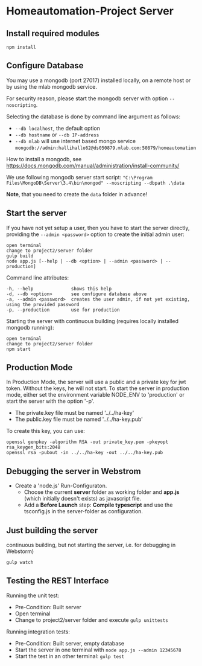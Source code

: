 # Homeautomation-Project Server

## Install required modules
`npm install`

## Configure Database
You may use a mongodb (port 27017) installed locally, on a remote host or by using the mlab mongodb service.

For security reason, please start the mongodb server with option `--noscripting`.

Selecting the database is done by command line argument as follows:
* `--db localhost`, the default option
* `--db hostname` or `--db IP-address`
* `--db mlab` will use internet based mongo service `mongodb://admin:hallihallo62@ds050879.mlab.com:50879/homeautomation`

How to install a mongodb, see https://docs.mongodb.com/manual/administration/install-community/

We use following mongodb server start script: `"C:\Program Files\MongoDB\Server\3.4\bin\mongod" --noscripting --dbpath .\data`

**Note**, that you need to create the `data` folder in advance!
                                              

## Start the server

If you have not yet setup a user, then you have to start the server directly, providing the `--admin <password>` option to create the initial admin user:
```
open terminal
change to project2/server folder
gulp build
node app.js [--help | --db <option> | --admin <password> | --production]
```
Command line attributes:
```
-h, --help              shows this help
-d, --db <option>       see configure database above
-a, --admin <password>  creates the user admin, if not yet existing, using the provided password
-p, --production        use for production
```
Starting the server with continuous building (requires locally installed mongodb running):
```
open terminal
change to project2/server folder
npm start
```

## Production Mode

In Production Mode, the server will use a public and a private key for jwt token. 
Without the keys, he will not start. To start the server in production mode, either set
the environment variable NODE_ENV to 'production' or start the server with the option '-p'.

* The private.key file must be named '../../ha-key'
* The public.key file must be named '../../ha-key.pub'

To create this key, you can use: 
```
openssl genpkey -algorithm RSA -out private_key.pem -pkeyopt rsa_keygen_bits:2048
openssl rsa -pubout -in ../../ha-key -out ../../ha-key.pub
```

## Debugging the server in Webstrom
* Create a 'node.js' Run-Configuraton. 
  * Choose the current **server** folder as working folder and **app.js** (which initially doesn't exists) as javascript file.
  * Add a **Before Launch** step:  **Compile typescript** and use the tsconfig.js in the server-folder as configuration.


## Just building the server
continuous building, but not starting the server, i.e. for debugging in Webstorm)
```
gulp watch
```

## Testing the REST Interface

Running the unit test:
* Pre-Condition: Built server
* Open terminal
* Change to project2/server folder and execute `gulp unittests`

Running integration tests:
* Pre-Condition: Built server, empty database
* Start the server in one terminal with `node app.js --admin 12345678`
* Start the test in an other terminal: `gulp test`
